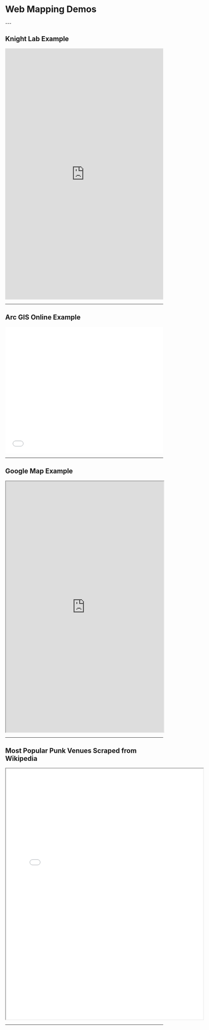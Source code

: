 <h1>Web Mapping Demos</h1>
---
<h2>Knight Lab Example</h2>
<iframe src="https://uploads.knightlab.com/storymapjs/cff836af3872ba47e508eac759ac2034/lab1-knight-lab/index.html" frameborder="0" width="100%" height="800"></iframe>

---

<h2>Arc GIS Online Example</h2>
<style>.embed-container {position: relative; padding-bottom: 80%; height: 0; max-width: 100%;} .embed-container iframe, .embed-container object, .embed-container iframe{position: absolute; top: 0; left: 0; width: 100%; height: 100%;} small{position: absolute; z-index: 40; bottom: 0; margin-bottom: -15px;}</style><div class="embed-container"><iframe width="500" height="400" frameborder="0" scrolling="no" marginheight="0" marginwidth="0" title="311_Incidents_Updated" src="//clarku.maps.arcgis.com/apps/Embed/index.html?webmap=08cbf61b34384c31b4fb54a63bf2d133&extent=-72.0274,42.1836,-71.577,42.3432&home=true&zoom=true&previewImage=false&scale=true&search=true&searchextent=true&legendlayers=true&basemap_gallery=true&disable_scroll=true&theme=dark"></iframe></div>

---

<h2>Google Map Example</h2>
<iframe src="https://www.google.com/maps/d/u/0/embed?mid=14lqjMhAZeGmkEyaTb8BKc1f0BaQ" width="100%" height="800"></iframe>

---
<h2>Most Popular Punk Venues Scraped from Wikipedia</h2>
<iframe src="geojson.html" width="125%" height="800"></iframe>


---
